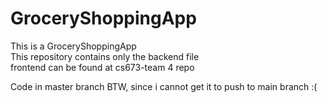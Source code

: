# GroceryShoppingApp    
This is a GroceryShoppingApp   
This repository contains only the backend file   
frontend can be found at cs673-team 4 repo   

Code in master branch BTW, since i cannot get it to push to main branch :(    

